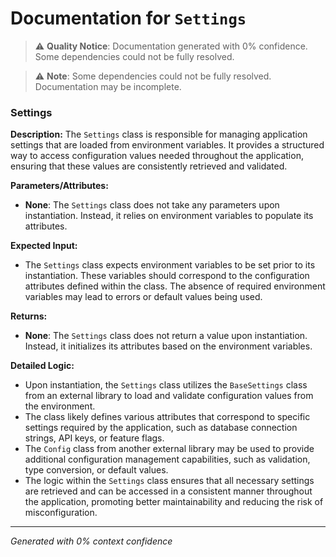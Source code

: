 # Documentation for `Settings`

> ⚠️ **Quality Notice**: Documentation generated with 0% confidence. Some dependencies could not be fully resolved.


> ⚠️ **Note**: Some dependencies could not be fully resolved. Documentation may be incomplete.
### Settings

**Description:**
The `Settings` class is responsible for managing application settings that are loaded from environment variables. It provides a structured way to access configuration values needed throughout the application, ensuring that these values are consistently retrieved and validated.

**Parameters/Attributes:**
- **None**: The `Settings` class does not take any parameters upon instantiation. Instead, it relies on environment variables to populate its attributes.

**Expected Input:**
- The `Settings` class expects environment variables to be set prior to its instantiation. These variables should correspond to the configuration attributes defined within the class. The absence of required environment variables may lead to errors or default values being used.

**Returns:**
- **None**: The `Settings` class does not return a value upon instantiation. Instead, it initializes its attributes based on the environment variables.

**Detailed Logic:**
- Upon instantiation, the `Settings` class utilizes the `BaseSettings` class from an external library to load and validate configuration values from the environment.
- The class likely defines various attributes that correspond to specific settings required by the application, such as database connection strings, API keys, or feature flags.
- The `Config` class from another external library may be used to provide additional configuration management capabilities, such as validation, type conversion, or default values.
- The logic within the `Settings` class ensures that all necessary settings are retrieved and can be accessed in a consistent manner throughout the application, promoting better maintainability and reducing the risk of misconfiguration.

---
*Generated with 0% context confidence*
